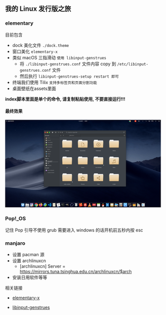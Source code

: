 ## 我的 Linux 发行版之旅
### elementary
目前包含

- dock 美化文件 `./dock.theme`
- 窗口美化 `elementary-x` 
- 类似 macOS 三指滑动 `使用 libinput-genstrues` 
  - 将 `./libinput-genstrues.conf` 文件内容 copy 到 `/etc/libinput-genstrues.conf` 文件
  - 然后执行 `libinput-genstrues-setup restart 即可`
- 终端我们使用 Tilix `支持多标签页和页面分割功能`
- 桌面壁纸在assets里面

**index脚本里面是单个的命令, 请复制粘贴使用, 不要直接运行!!!**

#### 最终效果

![img](./assets/mydesk.png)

### Pop!_OS
记住 Pop 引导不使用 grub 需要进入 windows 的话开机前五秒内按 esc

### manjaro
- 设置 pacman 源
- 设置 archlinuxcn
  - [archlinuxcn]
  Server = https://mirrors.tuna.tsinghua.edu.cn/archlinuxcn/$arch
- 安装日用软件等等


相关链接
- [elementary-x](https://github.com/surajmandalcell/elementary-x)

- [libinput-genstrues](https://github.com/bulletmark/libinput-gestures)

